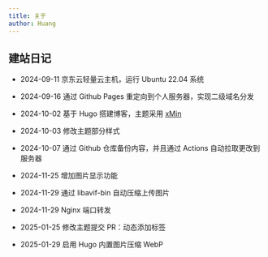 ```yaml
---
title: 关于
author: Huang
---
```


## 建站日记

- 2024-09-11 京东云轻量云主机，运行 Ubuntu 22.04 系统

- 2024-09-16 通过 Github Pages 重定向到个人服务器，实现二级域名分发

- 2024-10-02 基于 Hugo 搭建博客，主题采用 [xMin](https://github.com/yihui/hugo-xmin)

- 2024-10-03 修改主题部分样式

- 2024-10-07 通过 Github 仓库备份内容，并且通过 Actions 自动拉取更改到服务器

- 2024-11-25 增加图片显示功能

- 2024-11-29 通过 libavif-bin 自动压缩上传图片

- 2024-11-29 Nginx 端口转发

- 2025-01-25 修改主题提交 PR：动态添加标签

- 2025-01-29 启用 Hugo 内置图片压缩 WebP
